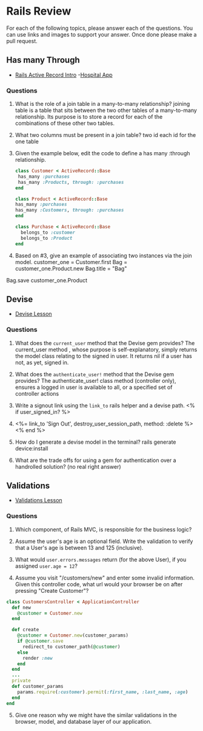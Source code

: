 # Rails Review

For each of the following topics, please answer each of the questions. You can use links and images to support your answer. Once done please make a pull request.

## Has many Through

- [Rails Active Record Intro](https://github.com/sei-entropy/lesson-w11d02-rails-active-record#active-record-associations)
-[Hospital App](https://github.com/sei-entropy/hw-w11d02-rails-hospital)

### Questions

1. What is the role of a join table in a many-to-many relationship?
 joining table is a table that sits between the two other tables of a many-to-many relationship. Its purpose is to store a record for each of the combinations of these other two tables.

2. What two columns must be present in a join table?
 two id each id for the one table

3. Given the example below, edit the code to define a has many :through relationship.

    ```ruby
    class Customer < ActiveRecord::Base
     has_many :purchases
     has_many :Products, through: :purchases
    end

    class Product < ActiveRecord::Base
    has_many :purchases
    has_many :Customers, through: :purchases
    end

    class Purchase < ActiveRecord::Base
      belongs_to :customer
      belongs_to :Product
    end
    ```


4. Based on #3, give an example of associating two instances via the join model.
customer_one = Customer.first
Bag = customer_one.Product.new
Bag.title = "Bag"

Bag.save
customer_one.Product


## Devise

- [Devise Lesson](https://github.com/sei-entropy/lesson-w11d03-rails-devise)

### Questions

1. What does the `current_user` method that the Devise gem provides?
The current_user method , whose purpose is self-explanatory, simply returns the model class relating to the signed in user. It returns nil if a user has not, as yet, signed in.

2. What does the `authenticate_user!` method that the Devise gem provides?
The authenticate_user! class method (controller only), ensures a logged in user is available to all, or a specified set of controller actions


3. Write a signout link using the `link_to` rails helper and a devise path.
  <% if user_signed_in? %>
        <li><%= link_to 'Sign Out', destroy_user_session_path, method: :delete %></li>
      <% end %>
        </ul>

4. How do I generate a devise model in the terminal?
  rails generate device:install 

5. What are the trade offs for using a gem for authentication over a handrolled solution? (no real right answer)



## Validations

- [Validations Lesson](https://github.com/sei-entropy/lesson-w11d03-rails-model-validations)

### Questions

1. Which component, of Rails MVC, is responsible for the business logic?


2. Assume the user's age is an optional field.  Write the validation to verify that a User's age is between 13 and 125 (inclusive).


3. What would `user.errors.messages` return (for the above User), if you assigned `user.age = 12`?


4. Assume you visit "/customers/new" and enter some invalid information.  Given this controller code, what url would your browser be on after pressing "Create Customer"?

``` ruby
class CustomersController < ApplicationController
  def new
    @customer = Customer.new
  end

  def create
    @customer = Customer.new(customer_params)
    if @customer.save
      redirect_to customer_path(@customer)
    else
      render :new
    end
  end
  ...
  private
  def customer_params
    params.require(:customer).permit(:first_name, :last_name, :age)
  end
end
```


5. Give one reason why we might have the similar validations in the browser, model, and database layer of our application.


